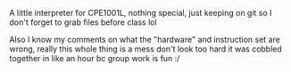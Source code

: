A little interpreter for CPE1001L, nothing special, just keeping on git so I don't forget to grab files before class lol

Also I know my comments on what the "hardware" and instruction set are wrong, really this whole thing is a mess don't look too hard it was cobbled together in like an hour bc group work is fun :/
